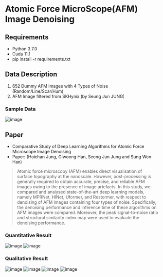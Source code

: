 # Atomic Force MicroScope(AFM) Image Denoising

## Requirements
- Python 3.7.0
- Cuda 11.1
- pip install -r requirements.txt

## Data Description
1. 652 Dummy AFM Images with 4 Types of Noise (Random/Line/Scar/Hum)
2. AFM Image filtered from SKHynix (by Seung Jun JUNG)

### Sample Data
![image](https://user-images.githubusercontent.com/59187215/168575051-cc86d871-c79f-46fd-9277-0a78d5b1f904.png)

## Paper
- Comparative Study of Deep Learning Algorithms for Atomic Force Microscope Image Denoising
- Paper: (Hoichan Jung, Giwoong Han, Seong Jun Jung and Sung Won Han)
> Atomic force microscopy (AFM) enables direct visualisation of surface topography at the nanoscale. However, post-processing is generally required to obtain accurate, precise, and reliable AFM images owing to the presence of image artefacts. In this study, we compared and analysed state-of-the-art deep learning models, namely MPRNet, HINet, Uformer, and Restormer, with respect to denoising of AFM images containing four types of noise. Specifically, the denoising performance and inference time of these algorithms on AFM images were compared. Moreover, the peak signal-to-noise ratio and structural similarity index map were used to evaluate the denoising performance.

### Quantitative Result
![image](https://user-images.githubusercontent.com/59187215/168575186-0e9086dd-8147-4bfd-9f88-50075ae36cc6.png)
![image](https://user-images.githubusercontent.com/59187215/168575250-ef47209f-1a6e-41eb-ab7a-0ce6a5be9a8f.png)

### Qualitative Result
![image](https://user-images.githubusercontent.com/59187215/168575270-d9a418aa-1c49-4b88-be8a-dc810abdaba6.png)
![image](https://user-images.githubusercontent.com/59187215/168575281-d6d866eb-a41e-42af-8805-3c9ed6784829.png)
![image](https://user-images.githubusercontent.com/59187215/168575289-86cd9228-0265-4877-91ee-82398dec7911.png)
![image](https://user-images.githubusercontent.com/59187215/168575300-14c80cb6-1712-41a2-a7ac-9ff4458ac6a2.png)
